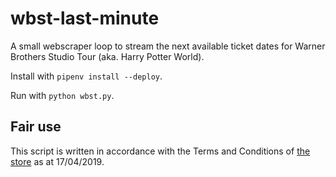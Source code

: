 # wbst-last-minute

A small webscraper loop to stream the next available ticket dates for Warner Brothers Studio Tour (aka. Harry Potter World).

Install with `pipenv install --deploy`.

Run with `python wbst.py`.

## Fair use

This script is written in accordance with the Terms and Conditions of [the store](https://www.wbstudiotour.co.uk/terms-and-conditions?_ga=2.123465739.1651976936.1555504656-1670298946.1555504656) as at 17/04/2019.
